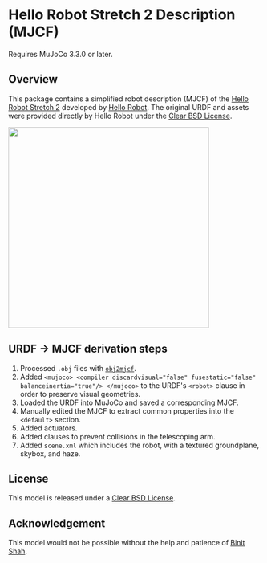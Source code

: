 # Hello Robot Stretch 2 Description (MJCF)

Requires MuJoCo 3.3.0 or later.

## Overview

This package contains a simplified robot description (MJCF) of the [Hello Robot Stretch 2](https://hello-robot.com/product) developed by [Hello Robot](https://hello-robot.com/). The original URDF and assets were provided directly by Hello Robot under the [Clear BSD License](LICENSE).

<p float="left">
  <img src="stretch.png" width="400">
</p>

## URDF → MJCF derivation steps

1. Processed `.obj` files with [`obj2mjcf`](https://github.com/kevinzakka/obj2mjcf).
2. Added `<mujoco> <compiler discardvisual="false" fusestatic="false" balanceinertia="true"/> </mujoco>` to the URDF's
   `<robot>` clause in order to preserve visual geometries.
3. Loaded the URDF into MuJoCo and saved a corresponding MJCF.
4. Manually edited the MJCF to extract common properties into the `<default>` section.
5. Added actuators.
6. Added <exclude> clauses to prevent collisions in the telescoping arm.
7. Added `scene.xml` which includes the robot, with a textured groundplane, skybox, and haze.

## License

This model is released under a [Clear BSD License](LICENSE).

## Acknowledgement

This model would not be possible without the help and patience of [Binit Shah](https://binitshah.github.io/).

